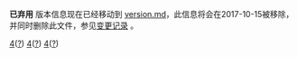 **已弃用** 版本信息现在已经移动到 [version.md](version)，此信息将会在2017-10-15被移除，并同时删除此文件，参见[变更记录](wiki-version-info#变更记录) 。   

<a href="wiki-version-number">4</a>([?](wiki-version-info))
[4](# "wiki-version-number")([?](wiki-version-info))
[4](# "wiki-version")([?](wiki-version-info))
